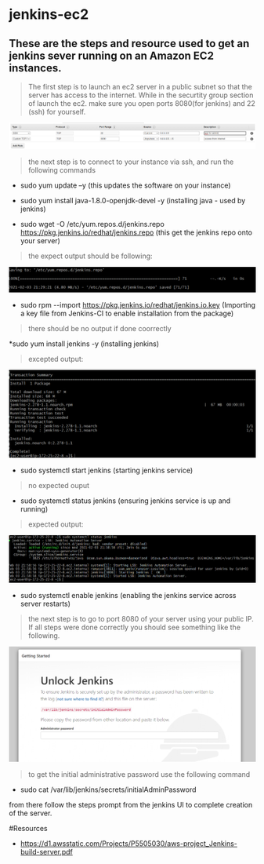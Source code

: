 # jenkins-ec2


## These are the steps and resource used to get an jenkins sever running on an Amazon EC2 instances.


> The first step is to launch an ec2 server in a public subnet so that the server has access to the internet. 
While in the securtity group section of launch the ec2. make sure you open ports 8080(for jenkins) and 22 (ssh) for yourself.

<img src = "images/sg-public.png">


>the next step is to connect to your instance via ssh, and run the following commands

* sudo yum update –y  (this updates the software on your instance)
* sudo yum install java-1.8.0-openjdk-devel -y (installing java - used by jenkins)

* sudo wget -O /etc/yum.repos.d/jenkins.repo https://pkg.jenkins.io/redhat/jenkins.repo   (this get the jenkins repo onto your server)

> the expect output should be following:
<img src = "images/jenkins-repo.png">



* sudo rpm --import https://pkg.jenkins.io/redhat/jenkins.io.key   (Importing a key file from Jenkins-CI to enable installation from the package)
> there should be no output if done coorrectly 


*sudo yum install jenkins -y  (installing jenkins)
> excepted output: 
<img src = "images/jenkins-install.png">


* sudo systemctl start jenkins (starting jenkins service)
> no expected ouput

* sudo systemctl status jenkins (ensuring jenkins service is up and running)
> expected output:
<img src = "images/success.png">

* sudo systemctl enable jenkins (enabling the jenkins service across server restarts)


> the next step is to go to port 8080 of your server using your public IP. If all steps were done correctly you should see something like the following. 

<img src = "images/jenkins-web.png">


>to get the initial administrative password use the following command 
* sudo cat /var/lib/jenkins/secrets/initialAdminPassword 


from there follow the steps prompt from the jenkins UI to complete creation of the server.






#Resources 
* https://d1.awsstatic.com/Projects/P5505030/aws-project_Jenkins-build-server.pdf



